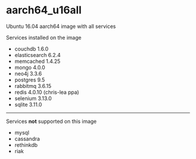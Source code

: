 # aarch64_u16all
Ubuntu 16.04 aarch64 image with all services

Services installed on the image
- couchdb 1.6.0
- elasticsearch 6.2.4
- memcached 1.4.25
- mongo 4.0.0
- neo4j 3.3.6
- postgres 9.5
- rabbitmq 3.6.15
- redis 4.0.10 (chris-lea ppa)
- selenium 3.13.0
- sqlite 3.11.0


---

Services **not** supported on this image 
- mysql
- cassandra
- rethinkdb
- riak
